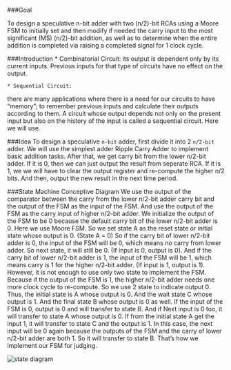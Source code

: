 ###Goal

To design a speculative n-bit adder with two (n/2)-bit RCAs using a Moore FSM to initially set and
then modify if needed the carry input to the most significant (MS) (n/2)-bit addition, as well as to
determine when the entire addition is completed via raising a completed signal for 1 clock cycle.


###Introduction
 	* Combinatorial Circuit:
 its output is dependent only by its current inputs. Previous inputs for that type of circuits have no effect on the output.

 	* Sequential Circuit:
 there are many applications where there is a need for our circuits to have “memory”; to remember previous inputs and calculate their outputs according to them. A circuit whose output depends not only on the present input but also on the history of the input is called a sequential circuit. Here we will use.


 ###Idea
 To design a speculative `n-bit` adder, first divide it into 2 `n/2-bit` adder. We will use the simplest adder Ripple Carry Adder to implement basic addition tasks. After that, we get carry bit from the lower n/2-bit adder. If it is 0, then we can just output the result from seperate RCA. If it is 1, we we will have to clear the output register and re-compute the higher n/2 bits. And then, output the new result in the next time period.


###State Machine Conceptive Diagram
We use the output of the comparator between the carry from the lower n/2-bit adder carry bit and the output of the FSM as the input of the FSM. And use the output of the FSM as the carry input of higher n/2-bit adder. We initialize the output of the FSM to be 0 because the default carry bit of the lower n/2-bit adder is 0. Here we use Moore FSM. So we set state A as the reset state or initial state whose output is 0. (State A = 0)
So if the carry bit of lower n/2-bit adder is 0, the input of the FSM will be 0, which means no carry from lower adder. So next state, it will still be 0. (If input is 0, output is 0).
And if the carry bit of lower n/2-bit adder is 1, the input of the FSM will be 1, which means carry is 1 for the higher n/2-bit adder. (If input is 1, output is 1).
However, it is not enough to use only two state to implement the FSM. Because if the output of the FSM is 1, the higher n/2-bit adder needs one more clock cycle to re-compute. So we use 2 state to indicate output 0. 
Thus, the initial state is A whose output is 0. And the wait state C whose output is 1. And the final state B whose output is 0 as well. If the input of the FSM is 0, output is 0 and will transfer to state B. And if Next input is 0 too, it will transfer to state A whose output is 0. If from the initial state A get the input 1, it will transfer to state C and the output is 1. In this case, the next input will be 0 again because the outputs of the FSM and the carry of lower n/2-bit adder are both 1. So it will transfer to state B. 
That’s how we implement our FSM for judging. 

![state diagram](https://www.zybuluo.com/static/img/my_head.jpg)





